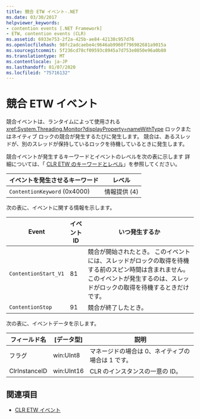 ```yaml
---
title: 競合 ETW イベント-.NET
ms.date: 03/30/2017
helpviewer_keywords:
- contention events [.NET Framework]
- ETW, contention events (CLR)
ms.assetid: 6933e753-2f2a-425b-ae84-42138c957d76
ms.openlocfilehash: 98fc2adcaebe4c9646ab9960f796982681a9015a
ms.sourcegitcommit: 5f236cd78cf09593c8945a7d753e0850e96a0b80
ms.translationtype: MT
ms.contentlocale: ja-JP
ms.lasthandoff: 01/07/2020
ms.locfileid: "75716132"
---
```

# <a name="contention-etw-events"></a>競合 ETW イベント

競合イベントは、ランタイムによって使用される <xref:System.Threading.Monitor?displayProperty=nameWithType> ロックまたはネイティブ ロックの競合が発生するたびに発生します。 競合は、あるスレッドが、別のスレッドが保持しているロックを待機しているときに発生します。

競合イベントが発生するキーワードとイベントのレベルを次の表に示します 詳細については、「 [CLR ETW のキーワードとレベル](clr-etw-keywords-and-levels.md)」を参照してください。

|イベントを発生させるキーワード|レベル|
|-----------------------------------|-----------|
|`ContentionKeyword` (0x4000)|情報提供 (4)|

次の表に、イベントに関する情報を示します。

|Event|イベント ID|いつ発生するか|
|-----------|--------------|-----------------|
|`ContentionStart_V1`|81|競合が開始されたとき。 このイベントには、スレッドがロックの取得を待機する前のスピン時間は含まれません。このイベントが発生するのは、スレッドがロックの取得を待機するときだけです。|
|`ContentionStop`|91|競合が終了したとき。|

次の表に、イベントデータを示します。

|フィールド名|[データ型]|説明|
|----------------|---------------|-----------------|
|フラグ|win:UInt8|マネージドの場合は 0、ネイティブの場合は 1 です。|
|ClrInstanceID|win:UInt16|CLR のインスタンスの一意の ID。|

## <a name="see-also"></a>関連項目

- [CLR ETW イベント](clr-etw-events.md)
